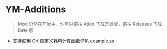 # YM-Additions

> Mod 仍然在开发中，你可以前往 Ation 下载开发版，前往 Releases 下载 Bate 版

- 支持使用 Crt 自定义耗电计算函数详见 [example.zs](./scripts/example.zs)
